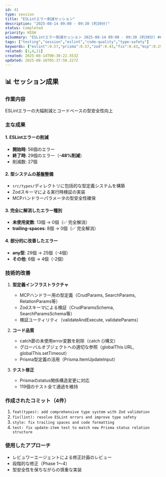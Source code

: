 ```yaml
---
id: 41
type: session
title: "ESLintエラー削減セッション"
description: "2025-08-14 09:00 - 09:30 (約30分)"
status: Completed
priority: HIGH
aiSummary: "ESLintエラー削減セッション 2025-08-14 09:00 - 09:30 (約30分) ## 📊 セッション成果\n\n### 作業内容\nESLintエラーの大幅削減とコードベースの型安全性向上\n\n### 主な成果\n\n#### 1. ESLintエラーの削減\n- **開始時**: 56個のエラー\n- **終了時**: 29個のエラー（**-48%削減**）\n- 削減数: 27個\n\n####"
tags: ["testing","session","eslint","code-quality","type-safety"]
keywords: {"eslint":0.57,"prisma":0.57,"zod":0.43,"fix":0.43,"mcp":0.29}
related: [1,4,11]
created: 2025-08-14T00:30:22.553Z
updated: 2025-08-16T05:37:50.227Z
---
```


## 📊 セッション成果

### 作業内容
ESLintエラーの大幅削減とコードベースの型安全性向上

### 主な成果

#### 1. ESLintエラーの削減
- **開始時**: 56個のエラー
- **終了時**: 29個のエラー（**-48%削減**）
- 削減数: 27個

#### 2. 型システムの基盤整備
- `src/types/`ディレクトリに包括的な型定義システムを構築
- Zodスキーマによる実行時検証の実装
- MCPハンドラーパラメータの型安全性確保

#### 3. 完全に解消したエラー種別
- **未使用変数**: 13個 → 0個（✅ 完全解消）
- **trailing-spaces**: 8個 → 0個（✅ 完全解消）

#### 4. 部分的に改善したエラー
- **any型**: 29個 → 25個（-4個）
- **その他**: 6個 → 4個（-2個）

### 技術的改善

1. **型定義インフラストラクチャ**
   - MCPハンドラー用の型定義（CrudParams, SearchParams, RelationParams等）
   - Zodスキーマによる検証（CrudParamsSchema, SearchParamsSchema等）
   - 検証ユーティリティ（validateAndExecute, validateParams）

2. **コード品質**
   - catch節の未使用error変数を削除（catch {}構文）
   - グローバルオブジェクトへの適切な参照（globalThis.URL, globalThis.setTimeout）
   - Prisma型定義の活用（Prisma.ItemUpdateInput）

3. **テスト修正**
   - Prismaのstatus関係構造変更に対応
   - 119個のテスト全て通過を維持

### 作成されたコミット（4件）
1. `feat(types): add comprehensive type system with Zod validation`
2. `fix(lint): resolve ESLint errors and improve type safety`
3. `style: fix trailing spaces and code formatting`
4. `test: fix update-item test to match new Prisma status relation structure`

### 使用したアプローチ
- レビュワーエージェントによる修正計画のレビュー
- 段階的な修正（Phase 1〜4）
- 型安全性を保ちながらの慎重な実装